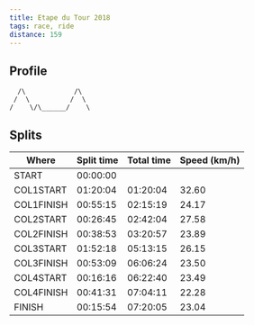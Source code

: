 ```yaml
---
title: Etape du Tour 2018
tags: race, ride
distance: 159
---
```


Profile
------
```
  /\            /\
 /  \          /  \
/    \/\______/    \
```

Splits
------

| Where      | Split time | Total time | Speed (km/h) |
| ---------- | ---------- | ---------- | ------------ |
| START      | 00:00:00   |            |              |
| COL1START  | 01:20:04   | 01:20:04   | 32.60        |
| COL1FINISH | 00:55:15   | 02:15:19   | 24.17        |
| COL2START  | 00:26:45   | 02:42:04   | 27.58        |
| COL2FINISH | 00:38:53   | 03:20:57   | 23.89        |
| COL3START  | 01:52:18   | 05:13:15   | 26.15        |
| COL3FINISH | 00:53:09   | 06:06:24   | 23.50        |
| COL4START  | 00:16:16   | 06:22:40   | 23.49        |
| COL4FINISH | 00:41:31   | 07:04:11   | 22.28        |
| FINISH     | 00:15:54   | 07:20:05   | 23.04        |
